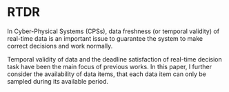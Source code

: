 # RTDR
In Cyber-Physical Systems (CPSs), data freshness (or temporal validity) of real-time data is an important issue to guarantee the system to make correct decisions and work normally.

Temporal validity of data and the deadline satisfaction of real-time decision task have been the main focus of previous works. In this paper, I further consider the availability of data items, that each data item can only be sampled during its available period.
